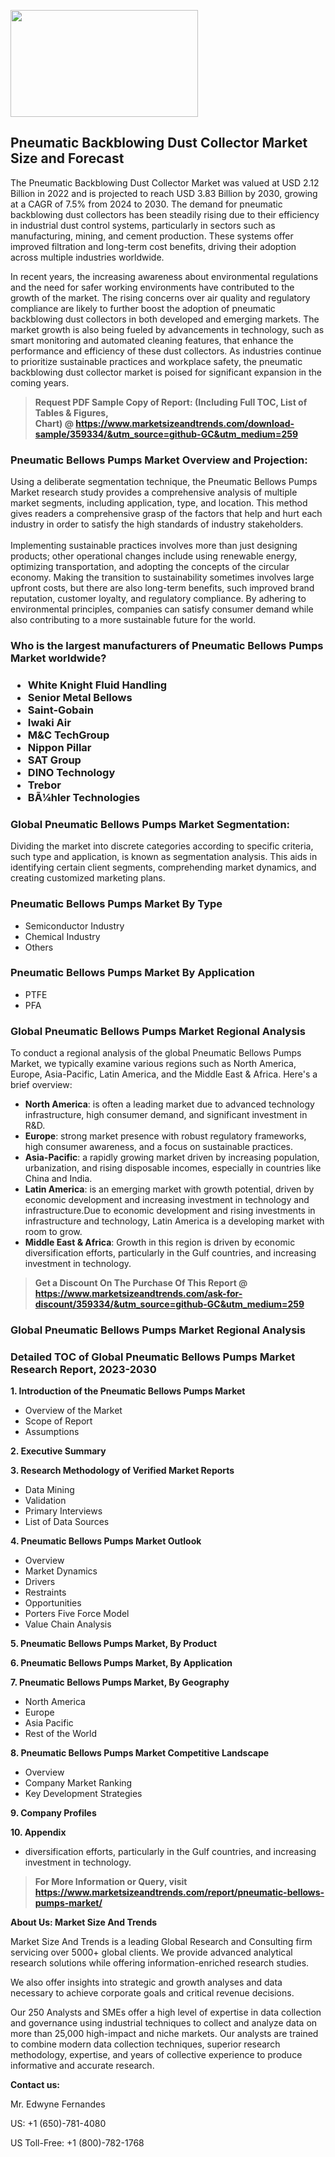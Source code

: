<p><img class="alignnone size-medium wp-image-20088" src="https://ffe5etoiles.com/wp-content/uploads/2024/12/MST1-300x171.png" alt="" width="300" height="171" /></p><h2>Pneumatic Backblowing Dust Collector Market Size and Forecast</h2><p>The Pneumatic Backblowing Dust Collector Market was valued at USD 2.12 Billion in 2022 and is projected to reach USD 3.83 Billion by 2030, growing at a CAGR of 7.5% from 2024 to 2030. The demand for pneumatic backblowing dust collectors has been steadily rising due to their efficiency in industrial dust control systems, particularly in sectors such as manufacturing, mining, and cement production. These systems offer improved filtration and long-term cost benefits, driving their adoption across multiple industries worldwide.</p><p>In recent years, the increasing awareness about environmental regulations and the need for safer working environments have contributed to the growth of the market. The rising concerns over air quality and regulatory compliance are likely to further boost the adoption of pneumatic backblowing dust collectors in both developed and emerging markets. The market growth is also being fueled by advancements in technology, such as smart monitoring and automated cleaning features, that enhance the performance and efficiency of these dust collectors. As industries continue to prioritize sustainable practices and workplace safety, the pneumatic backblowing dust collector market is poised for significant expansion in the coming years.</p></p><blockquote id="" class=""><strong>Request PDF Sample Copy of Report: (Including Full TOC, List of Tables &amp; Figures, Chart)&nbsp;@&nbsp;<strong><a href="https://www.marketsizeandtrends.com/download-sample/359334/&utm_source=github-GC&utm_medium=259" target="_blank">https://www.marketsizeandtrends.com/download-sample/359334/&utm_source=github-GC&utm_medium=259</a></strong></strong></blockquote><h3 id="" class="">Pneumatic Bellows Pumps Market&nbsp;Overview and Projection:</h3><p id="" class="">Using a deliberate segmentation technique, the Pneumatic Bellows Pumps Market research study provides a comprehensive analysis of multiple market segments, including application, type, and location. This method gives readers a comprehensive grasp of the factors that help and hurt each industry in order to satisfy the high standards of industry stakeholders. <br /> <br />Implementing sustainable practices involves more than just designing products; other operational changes include using renewable energy, optimizing transportation, and adopting the concepts of the circular economy. Making the transition to sustainability sometimes involves large upfront costs, but there are also long-term benefits, such improved brand reputation, customer loyalty, and regulatory compliance. By adhering to environmental principles, companies can satisfy consumer demand while also contributing to a more sustainable future for the world.</p><h3 id="" class="">Who is the largest manufacturers of&nbsp;Pneumatic Bellows Pumps Market worldwide?</h3><h3 class=""><p><ul><li>White Knight Fluid Handling </li><li> Senior Metal Bellows </li><li> Saint-Gobain </li><li> Iwaki Air </li><li> M&C TechGroup </li><li> Nippon Pillar </li><li> SAT Group </li><li> DINO Technology </li><li> Trebor </li><li> BÃ¼hler Technologies</li></ul></p></h3><h3 id="" class="">Global&nbsp;Pneumatic Bellows Pumps Market Segmentation:</h3><p id="" class="">Dividing the market into discrete categories according to specific criteria, such type and application, is known as segmentation analysis. This aids in identifying certain client segments, comprehending market dynamics, and creating customized marketing plans.</p><h3 id="" class="">Pneumatic Bellows Pumps Market&nbsp;By Type</h3><p><p><ul><li>Semiconductor Industry</li><li> Chemical Industry</li><li> Others</p></li></ul></p></p><h3 id="" class="">Pneumatic Bellows Pumps Market&nbsp;By Application</h3><p class=""><p><ul><li>PTFE</li><li> PFA</li></ul></p></p><h3 id="" class="">Global Pneumatic Bellows Pumps Market Regional Analysis</h3><p id="" class="">To conduct a regional analysis of the global Pneumatic Bellows Pumps Market, we typically examine various regions such as North America, Europe, Asia-Pacific, Latin America, and the Middle East &amp; Africa. Here's a brief overview:</p><ul><li><strong>North America</strong>: is often a leading market due to advanced technology infrastructure, high consumer demand, and significant investment in R&amp;D.</li><li><strong>Europe</strong>: strong market presence with robust regulatory frameworks, high consumer awareness, and a focus on sustainable practices.</li><li><strong>Asia-Pacific</strong>: a rapidly growing market driven by increasing population, urbanization, and rising disposable incomes, especially in countries like China and India.</li><li><strong>Latin America</strong>: is an emerging market with growth potential, driven by economic development and increasing investment in technology and infrastructure.Due to economic development and rising investments in infrastructure and technology, Latin America is a developing market with room to grow.</li><li><strong>Middle East &amp; Africa</strong>: Growth in this region is driven by economic diversification efforts, particularly in the Gulf countries, and increasing investment in technology.</li></ul><blockquote id="" class=""><strong>Get a Discount On The Purchase Of This Report @ <strong><a href="https://www.marketsizeandtrends.com/ask-for-discount/359334/&utm_source=github-GC&utm_medium=259" target="_blank">https://www.marketsizeandtrends.com/ask-for-discount/359334/&utm_source=github-GC&utm_medium=259</a></strong></strong></blockquote><h3 id="" class="">Global Pneumatic Bellows Pumps Market Regional Analysis</h3><h3 id="" class="">Detailed TOC of Global Pneumatic Bellows Pumps Market Research Report, 2023-2030</h3><p id="" class=""><strong>1. Introduction of the Pneumatic Bellows Pumps Market</strong></p><ul><li>Overview of the Market</li><li>Scope of Report</li><li>Assumptions</li></ul><p id="" class=""><strong>2. Executive Summary</strong></p><p id="" class=""><strong>3. Research Methodology of Verified Market Reports</strong></p><ul><li>Data Mining</li><li>Validation</li><li>Primary Interviews</li><li>List of Data Sources</li></ul><p id="" class=""><strong>4. Pneumatic Bellows Pumps Market Outlook</strong></p><ul><li>Overview</li><li>Market Dynamics</li><li>Drivers</li><li>Restraints</li><li>Opportunities</li><li>Porters Five Force Model</li><li>Value Chain Analysis</li></ul><p id="" class=""><strong>5. Pneumatic Bellows Pumps Market, By Product</strong></p><p id="" class=""><strong>6. Pneumatic Bellows Pumps Market, By Application</strong></p><p id="" class=""><strong>7. Pneumatic Bellows Pumps Market, By Geography</strong></p><ul><li>North America</li><li>Europe</li><li>Asia Pacific</li><li>Rest of the World</li></ul><p id="" class=""><strong>8. Pneumatic Bellows Pumps Market Competitive Landscape</strong></p><ul><li>Overview</li><li>Company Market Ranking</li><li>Key Development Strategies</li></ul><p id="" class=""><strong>9. Company Profiles</strong></p><p id="" class=""><strong>10. Appendix</strong></p><ul><li>diversification efforts, particularly in the Gulf countries, and increasing investment in technology.</li></ul><blockquote id="" class=""><strong>For More Information or Query, visit <strong><strong><a href="https://www.marketsizeandtrends.com/report/pneumatic-bellows-pumps-market/" target="_blank">https://www.marketsizeandtrends.com/report/pneumatic-bellows-pumps-market/</a></strong></strong></strong></blockquote><p id="" class=""><strong>About Us: Market Size And Trends</strong></p><p id="" class="">Market Size And Trends is a leading Global Research and Consulting firm servicing over 5000+ global clients. We provide advanced analytical research solutions while offering information-enriched research studies.</p><p id="" class="">We also offer insights into strategic and growth analyses and data necessary to achieve corporate goals and critical revenue decisions.</p><p id="" class="">Our 250 Analysts and SMEs offer a high level of expertise in data collection and governance using industrial techniques to collect and analyze data on more than 25,000 high-impact and niche markets. Our analysts are trained to combine modern data collection techniques, superior research methodology, expertise, and years of collective experience to produce informative and accurate research.</p><p id="" class=""><strong>Contact us:</strong></p><p id="" class="">Mr. Edwyne Fernandes</p><p id="" class="">US: +1 (650)-781-4080</p><p id="" class="">US Toll-Free: +1 (800)-782-1768</p>
